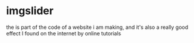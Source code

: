 # imgslider
the is part of the code of a website i am making, and it's also a really good effect I found on the internet by online tutorials

